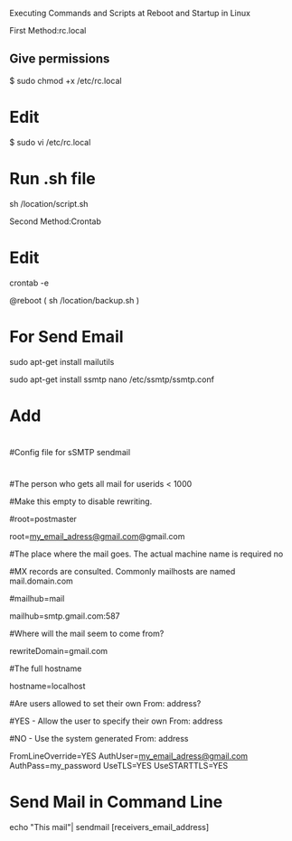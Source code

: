 Executing Commands and Scripts at Reboot and Startup in Linux

First Method:rc.local

## Give permissions

$ sudo chmod +x /etc/rc.local

# Edit

$ sudo vi /etc/rc.local

# Run .sh file

sh /location/script.sh 

Second Method:Crontab 

# Edit

crontab -e

@reboot ( sh /location/backup.sh )

# For Send Email

sudo apt-get install mailutils

sudo apt-get install ssmtp
nano /etc/ssmtp/ssmtp.conf

# Add 

#
#Config file for sSMTP sendmail

#

#The person who gets all mail for userids < 1000

#Make this empty to disable rewriting.

#root=postmaster

root=my_email_adress@gmail.com@gmail.com


#The place where the mail goes. The actual machine name is required no 


#MX records are consulted. Commonly mailhosts are named mail.domain.com

#mailhub=mail

mailhub=smtp.gmail.com:587

#Where will the mail seem to come from?

rewriteDomain=gmail.com

#The full hostname

hostname=localhost

#Are users allowed to set their own From: address?

#YES - Allow the user to specify their own From: address

#NO - Use the system generated From: address

FromLineOverride=YES
AuthUser=my_email_adress@gmail.com
AuthPass=my_password
UseTLS=YES
UseSTARTTLS=YES

# Send Mail in Command Line
echo "This mail"| sendmail [receivers_email_address]
